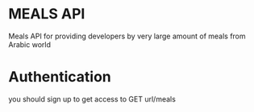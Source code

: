 # MEALS API 
Meals API for providing developers by very large amount of meals from Arabic world

# Authentication
you should sign up to get access to GET url/meals


